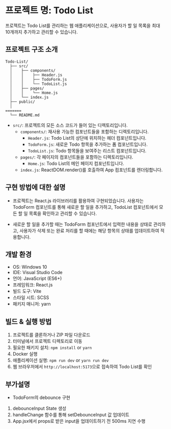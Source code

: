 # 프로젝트 명: Todo List

프로젝트는 Todo List를 관리하는 웹 애플리케이션으로, 사용자가 할 일 목록을 최대 10개까지 추가하고 관리할 수 있습니다.

## 프로젝트 구조 소개

```
Todo-List/
  ├── src/
  │    ├── components/
  │    │    ├── Header.js
  │    │    ├── TodoForm.js
  │    │    └── TodoList.js
  │    ├── pages/
  │    │    └── Home.js
  │    └── index.js
  ├── public/
  │
=======
  └── README.md
```

- `src/`: 프로젝트의 모든 소스 코드가 들어 있는 디렉토리입니다.
  - `components/`: 재사용 가능한 컴포넌트들을 포함하는 디렉토리입니다.
    - `Header.js`: Todo List의 상단에 위치하는 헤더 컴포넌트입니다.
    - `TodoForm.js`: 새로운 Todo 항목을 추가하는 폼 컴포넌트입니다.
    - `TodoList.js`: Todo 항목들을 보여주는 리스트 컴포넌트입니다.
  - `pages/`: 각 페이지의 컴포넌트들을 포함하는 디렉토리입니다.
    - `Home.js`: Todo List의 메인 페이지 컴포넌트입니다.
  - `index.js`: ReactDOM.render()를 호출하여 App 컴포넌트를 렌더링합니다.

## 구현 방법에 대한 설명

- 프로젝트는 React.js 라이브러리를 활용하여 구현되었습니다. 사용자는 TodoForm 컴포넌트를 통해 새로운 할 일을 추가하고, TodoList 컴포넌트에서 모든 할 일 목록을 확인하고 관리할 수 있습니다.

- 새로운 할 일을 추가할 때는 TodoForm 컴포넌트에서 입력한 내용을 상태로 관리하고, 사용자가 삭제 또는 완료 처리를 할 때에는 해당 항목의 상태를 업데이트하여 적용합니다.

## 개발 환경

- OS: Windows 10
- IDE: Visual Studio Code
- 언어: JavaScript (ES6+)
- 프레임워크: React.js
- 빌드 도구: Vite
- 스타일 시트: SCSS
- 패키지 매니저: yarn

## 빌드 & 실행 방법

1. 프로젝트를 클론하거나 ZIP 파일 다운로드
2. 터미널에서 프로젝트 디렉토리로 이동
3. 필요한 패키지 설치: `npm install` or `yarn`
4. Docker 실행
5. 애플리케이션 실행: `npm run dev` or `yarn run dev`
6. 웹 브라우저에서 `http://localhost:5173`으로 접속하여 Todo List를 확인

## 부가설명

- TodoForm의 debounce 구현

1. debounceInput State 생성
2. handleChange 함수를 통해 setDebounceInput 값 업데이트
3. App.jsx에서 props로 받은 input을 업데이트하기 전 500ms 지연 수행
